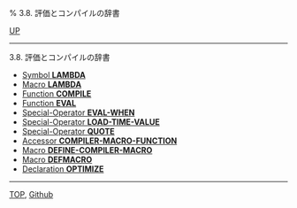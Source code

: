 % 3.8. 評価とコンパイルの辞書

[UP](3.html)  

---

3.8. 評価とコンパイルの辞書

- [Symbol **LAMBDA**](3.8.lambda-symbol.html)
- [Macro **LAMBDA**](3.8.lambda-macro.html)
- [Function **COMPILE**](3.8.compile.html)
- [Function **EVAL**](3.8.eval.html)
- [Special-Operator **EVAL-WHEN**](3.8.eval-when.html)
- [Special-Operator **LOAD-TIME-VALUE**](3.8.load-time-value.html)
- [Special-Operator **QUOTE**](3.8.quote.html)
- [Accessor **COMPILER-MACRO-FUNCTION**](3.8.compiler-macro-function.html)
- [Macro **DEFINE-COMPILER-MACRO**](3.8.define-compiler-macro.html)
- [Macro **DEFMACRO**](3.8.defmacro.html)
- [Declaration **OPTIMIZE**](3.8.optimize.html)

---
[TOP](index.html),  [Github](https://github.com/nptcl/npt-japanese)

